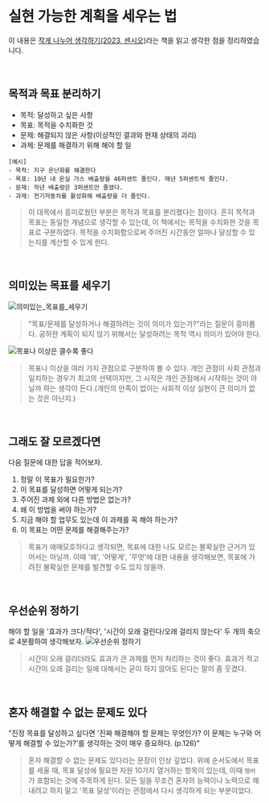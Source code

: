 # 실현 가능한 계획을 세우는 법

이 내용은 [작게 나누어 생각하기(2023, 센시오)](http://aladin.kr/p/P495M)라는 책을 읽고 생각한 점을 정리하였습니다.  

<br>

## 목적과 목표 분리하기
- 목적: 달성하고 싶은 사항
- 목표: 목적을 수치화한 것
- 문제: 해결되지 않은 사항(이상적인 결과와 현재 상태의 괴리)
- 과제: 문제를 해결하기 위해 해야 할 일

```
[예시]
- 목적: 지구 온난화를 해결한다
- 목표: 10년 내 온실 가스 배출량을 46퍼센트 줄인다. 매년 5퍼센트씩 줄인다.
- 문제: 작년 배출량은 3퍼센트만 줄였다.
- 과제: 전기자동차를 활성화해 배출량을 더 줄인다.
```

> 이 대목에서 흥미로웠던 부분은 목적과 목표를 분리했다는 점이다. 흔히 목적과 목표는 동일한 개념으로 생각할 수 있는데, 이 책에서는 목적을 수치화한 것을 목표로 구분하였다. 목적을 수치화함으로써 주어진 시간동안 얼마나 달성할 수 있는지를 계산할 수 있게 한다.

<br>

## 의미있는 목표를 세우기
![의미있는_목표를_세우기](https://github.com/jincrates/garlic-and-wormwood/assets/53418946/57b78e82-8762-4be6-b116-a37c909050fc)

> "목표/문제를 달성하거나 해결하려는 것이 의미가 있는가?"라는 질문이 흥미롭다. 공허한 계획이 되지 않기 위해서는 달성하려는 목적 역시 의미가 있어야 한다.

![목표나 이상은 클수록 좋다](https://github.com/jincrates/garlic-and-wormwood/assets/53418946/a162457b-f171-4ac9-aab3-8a19d1b64533)

> 목표나 이상을 여러 가지 관점으로 구분하여 볼 수 있다. 개인 관점이 사회 관점과 일치하는 경우가 최고의 선택이지만, 그 시작은 개인 관점에서 시작하는 것이 아닐까 하는 생각이 든다.(개인의 만족이 없이는 사회적 이상 실현이 큰 의미가 없는 것은 아닌지.)

<br> 

## 그래도 잘 모르겠다면
다음 질문에 대한 답을 적어보자.
1. 정말 이 목표가 필요한가?
2. 이 목표를 달성하면 어떻게 되는가?
3. 주어진 과제 외에 다른 방법은 없는가?
4. 왜 이 방법을 써야 하는가?
5. 지금 해야 할 업무도 있는데 이 과제를 꼭 해야 하는가?
6. 이 목표는 어떤 문제를 해결해주는가?

> 목표가 애매모호하다고 생각되면, 목표에 대한 나도 모르는 불확실한 근거가 있어서는 아닐까. 이때 '왜', '어떻게', '무엇'에 대한 내용을 생각해보면, 목표에 가려진 불확실한 문제를 발견할 수도 있지 않을까.

<br> 

## 우선순위 정하기
해야 할 일을 '효과가 크다/적다', '시간이 오래 걸린다/오래 걸리지 않는다' 두 개의 축으로 4분활하여 생각해보자.
![우선순위 정하기](https://github.com/jincrates/garlic-and-wormwood/assets/53418946/b36220b8-ac08-4067-a761-4e4adaff3f93)

> 시간이 오래 걸리더라도 효과가 큰 과제를 먼저 처리하는 것이 좋다. 효과가 적고 시간이 오래 걸리는 일에 대해서는 굳이 하지 않아도 된다는 말이 좀 웃겼다.

<br>

## 혼자 해결할 수 없는 문제도 있다
"진정 목표를 달성하고 싶다면 '진짜 해결해야 할 문제는 무엇인가? 이 문제는 누구와 어떻게 해결할 수 있는가?'를 생각하는 것이 매우 중요하다. (p.126)"

> 혼자 해결할 수 없는 문제도 있다라는 문장이 인상 깊었다. 위에 순서도에서 목표를 세울 때, 목표 달성에 필요한 자원 10가지 열거하는 항목이 있는데, 이때 `멤버`가 포함되는 것에 주목하게 된다. 모든 일을 무조건 혼자의 능력이나 노력으로 해내려고 하지 말고 '목표 달성'이라는 관점에서 다시 생각하게 되는 부분이었다. 
